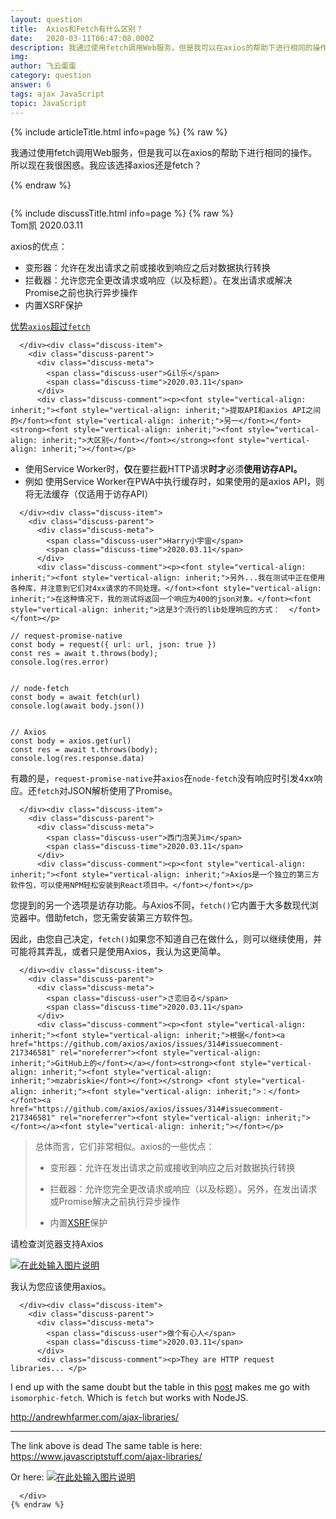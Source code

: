 ```yaml
---
layout: question
title:  Axios和Fetch有什么区别？
date:   2020-03-11T06:47:08.000Z
description: 我通过使用fetch调用Web服务，但是我可以在axios的帮助下进行相同的操作。所以现在我很困惑。我应该选择axios还是fetch？...
img: 
author: 飞云蛋蛋
category: question
answer: 6
tags: ajax JavaScript
topic: JavaScript
---
```

<div class="article-root">
  <div class="article">
    {% include articleTitle.html info=page %}
    {% raw %}
    <div class="article-content"><p><font style="vertical-align: inherit;"><font style="vertical-align: inherit;">我通过使用fetch调用Web服务，但是我可以在axios的帮助下进行相同的操作。</font><font style="vertical-align: inherit;">所以现在我很困惑。</font><font style="vertical-align: inherit;">我应该选择axios还是fetch？</font></font></p></div>
    {% endraw %}
  </div>
  <p style="height: 0;width:0;overflow: hidden;"> 第696篇《Axios和Fetch有什么区别？》来自Winter(https://github.com/aiyld/aiyld.github.io)的站点</p>
  <div class="discuss-wrapper">
    {% include discussTitle.html info=page %}
    {% raw %}
    <div class="discuss-item">
        <div class="discuss-parent">
          <div class="discuss-meta">
            <span class="discuss-user">Tom凯</span>
            <span class="discuss-time">2020.03.11</span>
          </div>
          <div class="discuss-comment"><p><font style="vertical-align: inherit;"><font style="vertical-align: inherit;">axios的优点：</font></font></p>

<ul>
<li><font style="vertical-align: inherit;"><font style="vertical-align: inherit;">变形器：允许在发出请求之前或接收到响应之后对数据执行转换</font></font></li>
<li><font style="vertical-align: inherit;"><font style="vertical-align: inherit;">拦截器：允许您完全更改请求或响应（以及标题）。</font><font style="vertical-align: inherit;">在发出请求或解决Promise之前也执行异步操作</font></font></li>
<li><font style="vertical-align: inherit;"><font style="vertical-align: inherit;">内置XSRF保护</font></font></li>
</ul>

<p><a href="https://github.com/axios/axios/issues/314" rel="nofollow noreferrer"><font style="vertical-align: inherit;"><font style="vertical-align: inherit;">优势</font></font><code>axios</code><font style="vertical-align: inherit;"><font style="vertical-align: inherit;">超过</font></font><code>fetch</code></a></p></div>
        </div>
        
      </div><div class="discuss-item">
        <div class="discuss-parent">
          <div class="discuss-meta">
            <span class="discuss-user">Gil乐</span>
            <span class="discuss-time">2020.03.11</span>
          </div>
          <div class="discuss-comment"><p><font style="vertical-align: inherit;"><font style="vertical-align: inherit;">提取API和axios API之间的</font><font style="vertical-align: inherit;">另一</font></font><strong><font style="vertical-align: inherit;"><font style="vertical-align: inherit;">大区别</font></font></strong><font style="vertical-align: inherit;"></font></p>

<ul>
<li><font style="vertical-align: inherit;"><font style="vertical-align: inherit;">使用Service Worker时，</font></font><strong><font style="vertical-align: inherit;"><font style="vertical-align: inherit;">仅</font></font></strong><font style="vertical-align: inherit;"><font style="vertical-align: inherit;">在要拦截HTTP请求</font><strong><font style="vertical-align: inherit;">时才</font></strong><font style="vertical-align: inherit;">必须</font><strong><font style="vertical-align: inherit;">使用访存API。</font></strong></font></li>
<li><font style="vertical-align: inherit;"><font style="vertical-align: inherit;">例如 </font><font style="vertical-align: inherit;">使用Service Worker在PWA中执行缓存时，如果使用的是axios API，则将无法缓存（仅适用于访存API）</font></font></li>
</ul></div>
        </div>
        
      </div><div class="discuss-item">
        <div class="discuss-parent">
          <div class="discuss-meta">
            <span class="discuss-user">Harry小宇宙</span>
            <span class="discuss-time">2020.03.11</span>
          </div>
          <div class="discuss-comment"><p><font style="vertical-align: inherit;"><font style="vertical-align: inherit;">另外...我在测试中正在使用各种库，并注意到它们对4xx请求的不同处理。</font><font style="vertical-align: inherit;">在这种情况下，我的测试将返回一个响应为400的json对象。</font><font style="vertical-align: inherit;">这是3个流行的lib处理响应的方式：  </font></font></p>

<pre><code>// request-promise-native<font></font>
const body = request({ url: url, json: true })<font></font>
const res = await t.throws(body);<font></font>
console.log(res.error)<font></font>
<font></font>
<font></font>
// node-fetch<font></font>
const body = await fetch(url)<font></font>
console.log(await body.json())<font></font>
<font></font>
<font></font>
// Axios<font></font>
const body = axios.get(url)<font></font>
const res = await t.throws(body);<font></font>
console.log(res.response.data)<font></font>
</code></pre>

<p><font style="vertical-align: inherit;"><font style="vertical-align: inherit;">有趣的是，</font></font><code>request-promise-native</code><font style="vertical-align: inherit;"><font style="vertical-align: inherit;">并</font></font><code>axios</code><font style="vertical-align: inherit;"><font style="vertical-align: inherit;">在</font></font><code>node-fetch</code><font style="vertical-align: inherit;"><font style="vertical-align: inherit;">没有</font><font style="vertical-align: inherit;">响应时引发4xx响应</font><font style="vertical-align: inherit;">。</font><font style="vertical-align: inherit;">还</font></font><code>fetch</code><font style="vertical-align: inherit;"><font style="vertical-align: inherit;">对JSON解析使用了Promise。  </font></font></p></div>
        </div>
        
      </div><div class="discuss-item">
        <div class="discuss-parent">
          <div class="discuss-meta">
            <span class="discuss-user">西门泡芙Jim</span>
            <span class="discuss-time">2020.03.11</span>
          </div>
          <div class="discuss-comment"><p><font style="vertical-align: inherit;"><font style="vertical-align: inherit;">Axios是一个独立的第三方软件包，可以使用NPM轻松安装到React项目中。</font></font></p>

<p><font style="vertical-align: inherit;"><font style="vertical-align: inherit;">您提到的另一个选项是访存功能。</font><font style="vertical-align: inherit;">与Axios不同，</font></font><code>fetch()</code><font style="vertical-align: inherit;"><font style="vertical-align: inherit;">它内置于大多数现代浏览器中。</font><font style="vertical-align: inherit;">借助fetch，您无需安装第三方软件包。</font></font></p>

<p><font style="vertical-align: inherit;"><font style="vertical-align: inherit;">因此，由您自己决定，</font></font><code>fetch()</code><font style="vertical-align: inherit;"><font style="vertical-align: inherit;">如果您不知道自己在做什么，则</font><font style="vertical-align: inherit;">可以继续使用，</font><font style="vertical-align: inherit;">并可能将其弄乱，或者只是使用Axios，我认为这更简单。</font></font></p></div>
        </div>
        
      </div><div class="discuss-item">
        <div class="discuss-parent">
          <div class="discuss-meta">
            <span class="discuss-user">さ恋旧る</span>
            <span class="discuss-time">2020.03.11</span>
          </div>
          <div class="discuss-comment"><p><font style="vertical-align: inherit;"><font style="vertical-align: inherit;">根据</font><a href="https://github.com/axios/axios/issues/314#issuecomment-217346581" rel="noreferrer"><font style="vertical-align: inherit;">GitHub上的</font></a></font><strong><font style="vertical-align: inherit;"><font style="vertical-align: inherit;">mzabriskie</font></font></strong> <font style="vertical-align: inherit;"><font style="vertical-align: inherit;">：</font></font><a href="https://github.com/axios/axios/issues/314#issuecomment-217346581" rel="noreferrer"><font style="vertical-align: inherit;"></font></a><font style="vertical-align: inherit;"></font></p>

<blockquote>
  <p><font style="vertical-align: inherit;"><font style="vertical-align: inherit;">总体而言，它们非常相似。</font><font style="vertical-align: inherit;">axios的一些优点：</font></font></p>
  
  <ul>
  <li><p><font style="vertical-align: inherit;"><font style="vertical-align: inherit;">变形器：允许在发出请求之前或接收到响应之后对数据执行转换</font></font></p></li>
  <li><p><font style="vertical-align: inherit;"><font style="vertical-align: inherit;">拦截器：允许您完全更改请求或响应（以及标题）。</font><font style="vertical-align: inherit;">另外，在发出请求或Promise解决之前执行异步操作</font></font></p></li>
  <li><p><font style="vertical-align: inherit;"><font style="vertical-align: inherit;">内置</font></font><a href="https://www.owasp.org/index.php/Cross-Site_Request_Forgery_(CSRF)" rel="noreferrer"><font style="vertical-align: inherit;"><font style="vertical-align: inherit;">XSRF</font></font></a><font style="vertical-align: inherit;"><font style="vertical-align: inherit;">保护</font></font></p></li>
  </ul>
</blockquote>

<p><font style="vertical-align: inherit;"><font style="vertical-align: inherit;">请检查浏览器支持Axios</font></font></p>

<p><a href="https://i.stack.imgur.com/sOYGh.png" rel="noreferrer"><img src="https://i.stack.imgur.com/sOYGh.png" alt="在此处输入图片说明"></a></p>

<p><font style="vertical-align: inherit;"><font style="vertical-align: inherit;">我认为您应该使用axios。</font></font></p></div>
        </div>
        
      </div><div class="discuss-item">
        <div class="discuss-parent">
          <div class="discuss-meta">
            <span class="discuss-user">做个有心人</span>
            <span class="discuss-time">2020.03.11</span>
          </div>
          <div class="discuss-comment"><p>They are HTTP request libraries... </p>

<p>I end up with the same doubt but the table in this <a href="http://andrewhfarmer.com/ajax-libraries/" rel="noreferrer">post</a> makes me go with <code>isomorphic-fetch</code>. Which is <code>fetch</code> but works with NodeJS.</p>

<p><a href="http://andrewhfarmer.com/ajax-libraries/" rel="noreferrer">http://andrewhfarmer.com/ajax-libraries/</a></p>

<hr>

<p>The link above is dead
The same table is here: <a href="https://www.javascriptstuff.com/ajax-libraries/" rel="noreferrer">https://www.javascriptstuff.com/ajax-libraries/</a></p>

<p>Or here:
<a href="https://i.stack.imgur.com/qr24s.png" rel="noreferrer"><img src="https://i.stack.imgur.com/qr24s.png" alt="在此处输入图片说明"></a></p></div>
        </div>
        
      </div>
    {% endraw %}
  </div>
<div>
